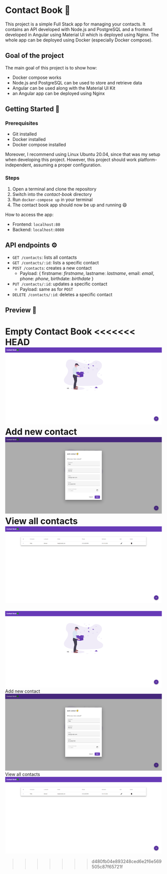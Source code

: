 # Contact Book 📗
This project is a simple Full Stack app for managing your contacts. It contains an API developed with Node.js and PostgreSQL and a frontend developed in Angular using Material UI which is deployed using Nginx. The whole app can be deployed using Docker (especially Docker compose). 

## Goal of the project
The main goal of this project is to show how: 
- Docker compose works
- Node.js and PostgreSQL can be used to store and retrieve data
- Angular can be used along with the Material UI Kit 
- an Angular app can be deployed using Nginx

## Getting Started 🚀
### Prerequisites
- Git installed
- Docker installed
- Docker compose installed

Moreover, I recommend using Linux Ubuntu 20.04, since that was my setup when developing this project. However, this project should work platform-independent, assuming a proper configuration.

### Steps
1. Open a terminal and clone the repository
2. Switch into the _contact-book_ directory
3. Run `docker-compose up` in your terminal
4. The contact book app should now be up and running 😄

How to access the app:
- Frontend: `localhost:80`
- Backend: `localhost:8080`

## API endpoints ⚙
- `GET /contacts`: lists all contacts
- `GET /contacts/:id`: lists a specific contact
- `POST /contacts`: creates a new contact
  - Payload: { firstname: _firstname_, lastname: _lastname_, email: _email_, phone: _phone_, birthdate: _birthdate_ }
- `PUT /contacts/:id`: updates a specific contact
  - Payload: same as for `POST`
- `DELETE /contacts/:id`: deletes a specific contact

## Preview 👀
Empty Contact Book
<<<<<<< HEAD
![](.github/preview/empty-view.PNG)
Add new contact
![](.github/preview/add-view.PNG)
View all contacts
![](.github/preview/contact-view.PNG)
=======
![](.github/preview/empty-view.png)
Add new contact
![](.github/preview/add-view.png)
View all contacts
![](.github/preview/contact-view.png)
>>>>>>> d480fb04e893248ced6e2f6e569505c87f65721f
